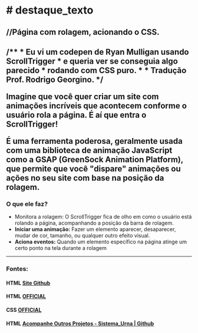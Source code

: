 <h1># destaque_texto </h1>
<h2>//Página com rolagem, acionando o CSS. <h2>
  <article>
    /**
 * Eu vi um codepen de Ryan Mulligan usando ScrollTrigger
 * e queria ver se conseguia algo parecido
 * rodando com CSS puro.
 *
 * Tradução Prof. Rodrigo Georgino.
 */</article>

<p>Imagine que você quer criar um site com animações incríveis que acontecem conforme o usuário rola a página. É aí que entra o ScrollTrigger!</p> 
<p>É uma ferramenta poderosa, geralmente usada com uma biblioteca de animação JavaScript como a GSAP (GreenSock Animation Platform), que permite que você "dispare" animações ou ações no seu site com base na posição da rolagem.</p>

<h3>O que ele faz?</h3>
<ul>
<li>Monitora a rolagem: O ScrollTrigger fica de olho em como o usuário está rolando a página, acompanhando a posição da barra de rolagem.</li>
<li><strong>Iniciar uma animação:</strong> Fazer um elemento aparecer, desaparecer, mudar de cor, tamanho, ou qualquer outro efeito visual.</li>
<li><strong>Aciona eventos:</strong> Quando um elemento específico na página atinge um certo ponto na tela durante a rolagem</li>
</ul>
<hr>
<h3>Fontes:</h3>
<h4>HTML <a href="https://rodrigogeorgino.github.io/"> Site Github</a></h4>

<h4>HTML <a href="https://developer.mozilla.org/pt-BR/docs/Web/HTML"> OFFICIAL</a></h4>
<h4>CSS <a href="https://developer.mozilla.org/pt-BR/docs/Learn/CSS"> OFFICIAL</a></h4>
<h4>HTML <a href="https://github.com/rodrigogeorgino">Acompanhe Outros Projetos - Sistema_Urna |  Github</a></h4>




